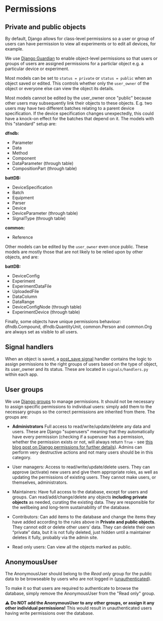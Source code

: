 # Permissions

## Private and public objects

By default, Django allows for class-level permissions so a user or group of users can
have permission to view all experiments or to edit all devices, for example.

We use [Django Guardian](https://django-guardian.readthedocs.io/en/stable/) to enable
object-level permissions so that  users or groups of users are assigned permissions for
a particlar object e.g. a particular device or experiment.

Most models can be set to `status = private` or `status = public` when an object saved
or edited. This controls whether only the `user_owner` of the object or everyone else
can view the object its details.

Most models cannot be edited by the user_owner once "public" because other users may subsequently link their objects to these objects. E.g. two users may have two different batches relating to a parent device specification. If the device specification changes unexpectedly, this could have a knock-on effect for the batches that depend on it. The models with this "standard" setup are:

**dfndb:**

- Parameter
- Data
- Method
- Component
- DataParameter (through table)
- CompositionPart (through table)

**battDB:**

- DeviceSpecification
- Batch
- Equipment
- Parser
- Device
- DeviceParameter (through table)
- SignalType (through table)

**common:**

- Reference

Other models can be edited by the `user_owner` even once public. These models are mostly those that are not likely to be relied upon by other objects, and are:

**battDB:**

- DeviceConfig
- Experiment
- ExperimentDataFile
- UploadedFile
- DataColumn
- DataRange
- DeviceConfigNode (through table)
- ExperimentDevice (through table)

Finally, some objects have unique permissions behaviour: dfndb.Compound, dfndb.QuantityUnit, common.Person and common.Org are always set as visible to all users.

## Signal handlers

When an object is saved, a [post_save
signal](https://docs.djangoproject.com/en/4.1/ref/signals/#post-save) handler contains
the logic to assign permissions to the right groups of users based on the type of
object, its user_owner and its status. These are located in `signals/handlers.py` within
each app.

## User groups

We use [Django
groups](https://docs.djangoproject.com/en/4.1/topics/auth/default/#groups) to manage
permissions. It should not be necessary to assign specific permissions to individual
users: simply add them to the necessary groups so the correct permissions are inherited
from there. The groups are:

- **Administrators** Full access to read/write/update/delete any data and users. These
  are Django "superusers" meaning that they automatically have every permission
  (checking if a superuser has a permission, whether the permission exists or not, will
  always return `True` - see [this blog post on Django permissions for further
  details](https://testdriven.io/blog/django-permissions/)). Admins can perform very
  destructive actions and not many users should be in this category.

- User managers: Access to read/write/update/delete users. They can approve (activate) new users and give them appropriate roles, as well as updating the permissions of existing users. They cannot make users, or themselves, administrators.  

- Maintainers: Have full access to the database, except for users and groups. Can read/add/change/delete any objects **including private objects** as needed, curating the existing data. They are responsible for the wellbeing and long-term sustainability of the database.

- Contributors: Can add items to the database and change the items they have added according to the rules above in **Private and public objects**. They cannot edit or delete other users’ data. They can delete their own “private” data, but it is not fully deleted, just hidden until a maintainer deletes it fully, probably via the admin site.

- Read only users: Can view all the objects marked as public.

## AnonymousUser

The AnonymousUser should belong to the *Read only* group for the public data to be browseable by users who are not logged in ([unauthenticated](https://docs.djangoproject.com/en/4.1/topics/auth/)).

To make it so that users are required to authenticate to browse the database, simply remove the AnonymousUser from the "Read only" group.

:warning: **Do NOT add the AnonymousUser to any other groups, or assign it any other individual permissions!** This would result in unauthenticated users having write permissions over the database.
